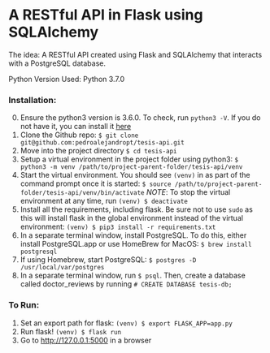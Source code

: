 # A RESTful API in Flask using SQLAlchemy
The idea: A  RESTful API created using Flask and SQLAlchemy that interacts with a PostgreSQL database.

Python Version Used: Python 3.7.0

### Installation:

0) Ensure the python3 version is 3.6.0. To check, run `python3 -V`. If you do not have it, you can install it [here](https://www.python.org/downloads/release/python-370/)
1) Clone the Github repo: `$ git clone git@github.com:pedroalejandropt/tesis-api.git`
2) Move into the project directory `$ cd tesis-api`
3) Setup a virtual environment in the project folder using python3: `$ python3 -m venv /path/to/project-parent-folder/tesis-api/venv`
4) Start the virtual environment. You should see `(venv)` in as part of the command prompt once it is started: `$ source /path/to/project-parent-folder/tesis-api/venv/bin/activate`
*NOTE*: To stop the virtual environment at any time, run `(venv) $ deactivate`
5) Install all the requirements, including flask. Be sure not to use `sudo` as this will install flask in the global environment instead of the virtual environment: `(venv) $ pip3 install -r requirements.txt`
6) In a separate terminal window, install PostgreSQL. To do this, either install PostgreSQL.app or use HomeBrew for MacOS: `$ brew install postgresql`
7) If using Homebrew, start PostgreSQL: `$ postgres -D /usr/local/var/postgres`
8) In a separate terminal window, run `$ psql`. Then, create a database called doctor_reviews by running `# CREATE DATABASE tesis-db;`

### To Run:

1) Set an export path for flask: `(venv) $ export FLASK_APP=app.py`
2) Run flask! `(venv) $ flask run`
3) Go to http://127.0.0.1:5000 in a browser